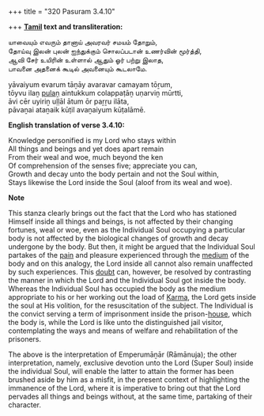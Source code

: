 +++
title = "320 Pasuram 3.4.10"

+++
**[Tamil](/definition/tamil#history "show Tamil definitions") text and transliteration:**

யாவையும் எவரும் தானாய் அவரவர் சமயம் தோறும்,  
தோய்வு இலன் புலன் ஐந்துக்கும் சொலப்படான் உணர்வின் மூர்த்தி,  
ஆவி சேர் உயிரின் உள்ளால் ஆதும் ஓர் பற்று இலாத,  
பாவனை அதனைக் கூடில் அவனையும் கூடலாமே.

yāvaiyum evarum tāṉāy avaravar camayam tōṟum,  
tōyvu ilaṉ [pulaṉ](/definition/pulan#history "show pulaṉ definitions") aintukkum colappaṭāṉ uṇarviṉ mūrtti,  
āvi cēr uyiriṉ uḷḷāl ātum ōr paṟṟu ilāta,  
pāvaṉai ataṉaik kūṭil avaṉaiyum kūṭalāmē.

**English translation of verse 3.4.10:**

Knowledge personified is my Lord who stays within  
All things and beings and yet does apart remain  
From their weal and woe, much beyond the ken  
Of comprehension of the senses five; appreciate you can,  
Growth and decay unto the body pertain and not the Soul within,  
Stays likewise the Lord inside the Soul (aloof from its weal and woe).

**Note**

This stanza clearly brings out the fact that the Lord who has stationed Himself inside all things and beings, is not affected by their changing fortunes, weal or woe, even as the Individual Soul occupying a particular body is not affected by the biological changes of growth and decay undergone by the body. But then, it might be argued that the Individual Soul partakes of the [pain](/definition/pain#history "show pain definitions") and pleasure experienced through the [medium](/definition/medium#history "show medium definitions") of the body and on this analogy, the Lord inside all cannot also remain unaffected by such experiences. This [doubt](/definition/doubt#history "show doubt definitions") can, however, be resolved by contrasting the manner in which the Lord and the Individual Soul got inside the body. Whereas the Individual Soul has occupied the body as the medium appropriate to his or her working out the load of [Karma](/definition/karma#vaishnavism "show Karma definitions"), the Lord gets inside the soul at His volition, for the resuscitation of the subject. The Individual is the convict serving a term of imprisonment inside the prison-[house](/definition/house#history "show house definitions"), which the body is, while the Lord is like unto the distinguished jail visitor, contemplating the ways and means of welfare and rehabilitation of the prisoners.

The above is the interpretation of Emperumāṉār (Rāmānuja); the other interpretation, namely, exclusive devotion unto the Lord (Super Soul) inside the individual Soul, will enable the latter to attain the former has been brushed aside by him as a misfit, in the present context of highlighting the immanence of the Lord, where it is imperative to bring out that the Lord pervades all things and beings without, at the same time, partaking of their character.


